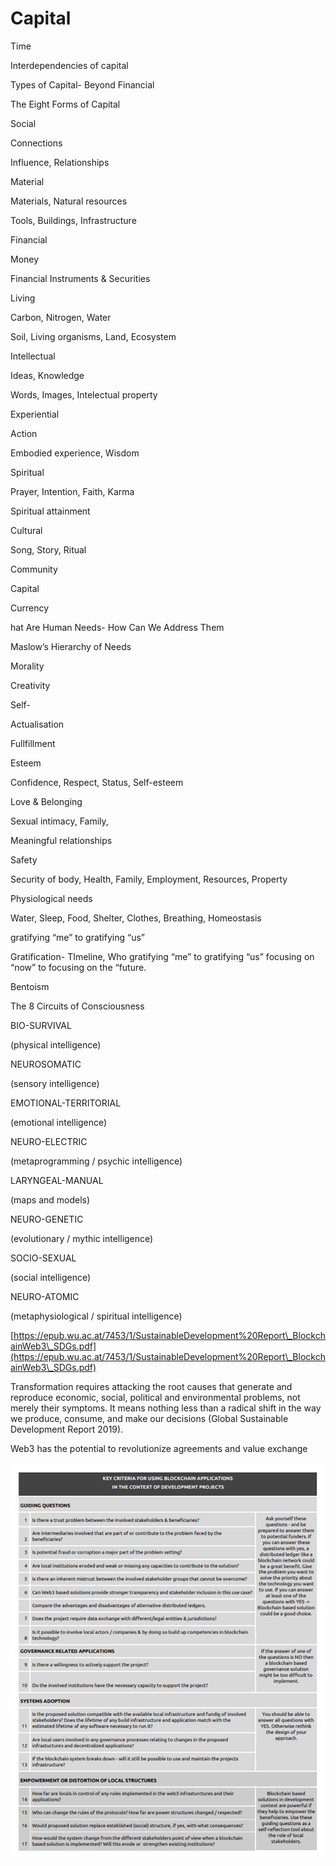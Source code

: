 # Capital

Time

Interdependencies of capital&#x20;

Types of Capital- Beyond Financial&#x20;

The Eight Forms of Capital

Social

Connections

Influence, Relationships

Material

Materials, Natural resources

Tools, Buildings, Infrastructure

Financial

Money

Financial Instruments & Securities

Living

Carbon, Nitrogen, Water

Soil, Living organisms, Land, Ecosystem

Intellectual

Ideas, Knowledge

Words, Images, Intelectual property

Experiential

Action

Embodied experience, Wisdom

Spiritual

Prayer, Intention, Faith, Karma

Spiritual attainment

Cultural

Song, Story, Ritual

Community

Capital

Currency

hat Are Human Needs- How Can We Address Them

Maslow’s Hierarchy of Needs

Morality

Creativity

Self-

Actualisation

Fullfillment

Esteem

Confidence, Respect, Status, Self-esteem

Love & Belonging

Sexual intimacy, Family,&#x20;

Meaningful relationships

Safety

Security of body, Health, Family, Employment, Resources, Property

Physiological needs

Water, Sleep, Food, Shelter, Clothes, Breathing, Homeostasis

gratifying “me” to gratifying “us”

Gratification- TImeline, Who gratifying “me” to gratifying “us” focusing on “now” to focusing on the “future.

Bentoism&#x20;

The 8 Circuits of Consciousness

BIO-SURVIVAL

(physical intelligence)

NEUROSOMATIC

(sensory intelligence)

EMOTIONAL-TERRITORIAL

(emotional intelligence)

NEURO-ELECTRIC

(metaprogramming / psychic intelligence)

LARYNGEAL-MANUAL

(maps and models)

NEURO-GENETIC

(evolutionary / mythic intelligence)

SOCIO-SEXUAL

(social intelligence)

NEURO-ATOMIC

(metaphysiological / spiritual intelligence)

[https://epub.wu.ac.at/7453/1/SustainableDevelopment%20Report\_BlockchainWeb3\_SDGs.pdf](https://epub.wu.ac.at/7453/1/SustainableDevelopment%20Report\_BlockchainWeb3\_SDGs.pdf)

Transformation requires attacking the root causes that generate and reproduce economic, social, political and environmental problems, not merely their symptoms. It means nothing less than a radical shift in the way we produce, consume, and make our decisions (Global Sustainable Development Report 2019).

Web3 has the potential to revolutionize agreements and value exchange

![](<../.gitbook/assets/image (10) (1) (1) (1).png>)
